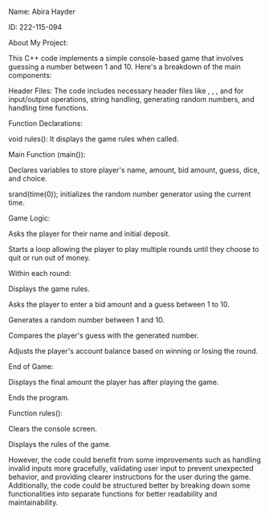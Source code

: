 Name: Abira Hayder

ID: 222-115-094

About My Project:

This C++ code implements a simple console-based game that involves guessing a number between 1 and 10. Here's a breakdown of the main components:

Header Files: The code includes necessary header files like <iostream>, <string>, <cstdlib>, and <ctime> for input/output operations, string handling, generating random numbers, and handling time functions.

Function Declarations:

void rules(): It displays the game rules when called.

Main Function (main()):

Declares variables to store player's name, amount, bid amount, guess, dice, and choice.

srand(time(0)); initializes the random number generator using the current time.

Game Logic:

Asks the player for their name and initial deposit.

Starts a loop allowing the player to play multiple rounds until they choose to quit or run out of money.

Within each round:

Displays the game rules.

Asks the player to enter a bid amount and a guess between 1 to 10.

Generates a random number between 1 and 10.

Compares the player's guess with the generated number.

Adjusts the player's account balance based on winning or losing the round.

End of Game:

Displays the final amount the player has after playing the game.

Ends the program.

Function rules():

Clears the console screen.

Displays the rules of the game.

However, the code could benefit from some improvements such as handling invalid inputs more gracefully, validating user input to prevent unexpected behavior, and providing clearer instructions for the user during the game. Additionally, the code could be structured better by breaking down some functionalities into separate functions for better readability and maintainability.
